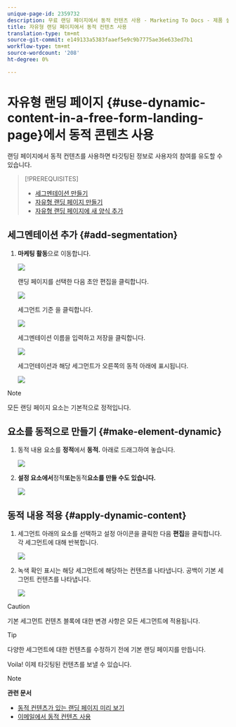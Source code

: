 ```yaml
---
unique-page-id: 2359732
description: 무료 랜딩 페이지에서 동적 컨텐츠 사용 - Marketing To Docs - 제품 설명서
title: 자유형 랜딩 페이지에서 동적 컨텐츠 사용
translation-type: tm+mt
source-git-commit: e149133a5383faaef5e9c9b7775ae36e633ed7b1
workflow-type: tm+mt
source-wordcount: '208'
ht-degree: 0%

---
```



# 자유형 랜딩 페이지 {#use-dynamic-content-in-a-free-form-landing-page}에서 동적 콘텐츠 사용

랜딩 페이지에서 동적 컨텐츠를 사용하면 타깃팅된 정보로 사용자의 참여를 유도할 수 있습니다.

>[!PREREQUISITES]
>
>* [세그멘테이션 만들기](../../../../product-docs/personalization/segmentation-and-snippets/segmentation/create-a-segmentation.md)
>* [자유형 랜딩 페이지 만들기](create-a-free-form-landing-page.md)
>* [자유형 랜딩 페이지에 새 양식 추가](add-a-new-form-to-a-free-form-landing-page.md)

>



## 세그멘테이션 추가 {#add-segmentation}

1. **마케팅 활동**&#x200B;으로 이동합니다.

   ![](assets/login-marketing-activities-2.png)

   랜딩 페이지를 선택한 다음 초안 편집을 클릭합니다.

   ![](assets/landingpageeditdraft-1.jpg)

   세그먼트 기준 을 클릭합니다.

   ![](assets/image2014-9-17-12-3a8-3a46.png)

   세그멘테이션 이름을 입력하고 저장을 클릭합니다.

   ![](assets/image2014-9-17-12-3a8-3a53.png)

   세그먼테이션과 해당 세그먼트가 오른쪽의 동적 아래에 표시됩니다.

   ![](assets/image2014-9-17-12-3a9-3a3.png)

>[!NOTE]
>
>모든 랜딩 페이지 요소는 기본적으로 정적입니다.

## 요소를 동적으로 만들기 {#make-element-dynamic}

1. 동적 내용 요소를 **정적**&#x200B;에서 **동적.** 아래로 드래그하여 놓습니다.

   ![](assets/image2014-9-17-12-3a10-3a8.png)

1. **설정 요소에서**&#x200B;정적&#x200B;**또는**&#x200B;동적&#x200B;**요소를 만들 수도 있습니다.**

   ![](assets/image2014-9-17-12-3a10-3a14.png)

## 동적 내용 적용 {#apply-dynamic-content}

1. 세그먼트 아래의 요소를 선택하고 설정 아이콘을 클릭한 다음 **편집**&#x200B;을 클릭합니다. 각 세그먼트에 대해 반복합니다.

   ![](assets/image2014-9-17-12-3a11-3a43.png)

1. 녹색 확인 표시는 해당 세그먼트에 해당하는 컨텐츠를 나타냅니다. 공백이 기본 세그먼트 컨텐츠를 나타냅니다.

   ![](assets/image2014-9-17-12-3a12-3a52.png)

>[!CAUTION]
>
>기본 세그먼트 컨텐츠 블록에 대한 변경 사항은 모든 세그먼트에 적용됩니다.

>[!TIP]
>
>다양한 세그먼트에 대한 컨텐츠를 수정하기 전에 기본 랜딩 페이지를 만듭니다.

Voila! 이제 타깃팅된 컨텐츠를 보낼 수 있습니다.

>[!NOTE]
>
>**관련 문서**
>
>* [동적 컨텐츠가 있는 랜딩 페이지 미리 보기](../../../../product-docs/demand-generation/landing-pages/landing-page-actions/preview-a-landing-page-with-dynamic-content.md)
>* [이메일에서 동적 컨텐츠 사용](../../../../product-docs/email-marketing/general/functions-in-the-editor/using-dynamic-content-in-an-email.md)

>



